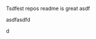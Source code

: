 Tsdfest repos readme is great asdf







asdfasdfd




d








































































































































































